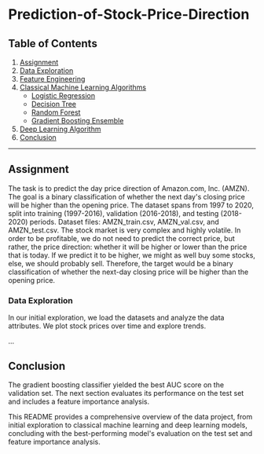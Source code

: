 # Prediction-of-Stock-Price-Direction

## Table of Contents

1. [Assignment](#assignment)
2. [Data Exploration](#data-exploration)
3. [Feature Engineering](#feature-engineering)
4. [Classical Machine Learning Algorithms](#classical-machine-learning-algorithms)
   - [Logistic Regression](#logistic-regression)
   - [Decision Tree](#decision-tree)
   - [Random Forest](#random-forest)
   - [Gradient Boosting Ensemble](#gradient-boosting-ensemble)
5. [Deep Learning Algorithm](#deep-learning-algorithm)
6. [Conclusion](#conclusion)

---

## Assignment
The task is to predict the day price direction of Amazon.com, Inc. (AMZN). The goal is a binary classification of whether the next day's closing price will be higher than the opening price. The dataset spans from 1997 to 2020, split into training (1997-2016), validation (2016-2018), and testing (2018-2020) periods. Dataset files: AMZN_train.csv, AMZN_val.csv, and AMZN_test.csv.
The stock market is very complex and highly volatile. In order to be profitable, we do not need to predict the correct price, but rather, the price direction: whether it will be higher or lower than the price that is today. If we predict it to be higher, we might as well buy some stocks, else, we should probably sell.
Therefore, the target would be a binary classification of whether the next-day closing price will be higher than the opening price.


### Data Exploration

In our initial exploration, we load the datasets and analyze the data attributes. We plot stock prices over time and explore trends.

...

## Conclusion

The gradient boosting classifier yielded the best AUC score on the validation set. The next section evaluates its performance on the test set and includes a feature importance analysis.

This README provides a comprehensive overview of the data project, from initial exploration to classical machine learning and deep learning models, concluding with the best-performing model's evaluation on the test set and feature importance analysis.
